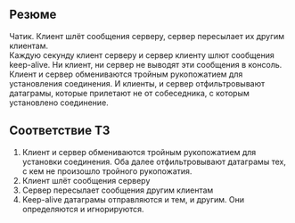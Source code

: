 <h2>Резюме</h2>
Чатик. Клиент шлёт сообщения серверу, сервер пересылает их другим клиентам.
<br>
Каждую секунду клиент серверу и сервер клиенту шлют сообщения keep-alive. Ни клиент, ни сервер не выводят эти сообщения в консоль.
Клиент и сервер обмениваются тройным рукопожатием для установления соединения. И клиенты, и сервер отфильтровывают датаграмы, которые прилетают не от собеседника, с которым установлено соединение.

<h2>Соответствие ТЗ</h2>
<ol>
  <li> Клиент и сервер обмениваются тройным рукопожатием для установки соединения. Оба далее отфильтровывают датаграмы тех, с кем не произошло тройного рукопожатия.
  <li> Клиент шлёт сообщения серверу
  <li> Сервер пересылает сообщения другим клиентам
  <li> Keep-alive датаграмы отправляются и тем, и другим. Они определяются и игнорируются.
</ol>

